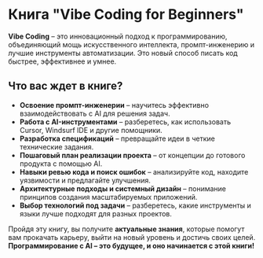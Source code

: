 # Книга "Vibe Coding for Beginners"

**Vibe Coding** – это инновационный подход к программированию, объединяющий мощь искусственного интеллекта, промпт-инженерию и лучшие инструменты автоматизации. Это новый способ писать код быстрее, эффективнее и умнее.

## Что вас ждет в книге?

- **Освоение промпт-инженерии** – научитесь эффективно взаимодействовать с AI для решения задач.
- **Работа с AI-инструментами** – разберетесь, как использовать Cursor, Windsurf IDE и другие помощники.
- **Разработка спецификаций** – превращайте идеи в четкие технические задания.
- **Пошаговый план реализации проекта** – от концепции до готового продукта с помощью AI.
- **Навыки ревью кода и поиск ошибок** – анализируйте код, находите уязвимости и предлагайте улучшения.
- **Архитектурные подходы и системный дизайн** – понимание принципов создания масштабируемых приложений.
- **Выбор технологий под задачи** – разберетесь, какие инструменты и языки лучше подходят для разных проектов.

Пройдя эту книгу, вы получите **актуальные знания**, которые помогут вам прокачать карьеру, выйти на новый уровень и достичь своих целей. **Программирование с AI – это будущее, и оно начинается с этой книги!**
